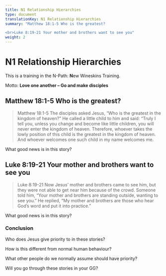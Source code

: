 ```yaml
---
title: N1 Relationship Hierarchies
type: document
translationKey: N1 Relationship Hierarchies
summary: "Matthew 18:1-5 Who is the greatest?

<br>Luke 8:19-21 Your mother and brothers want to see you"
weight: 2
---
```

# N1 Relationship Hierarchies

This is a training in the N-Path: **N**ew Wineskins Training.

Motto: **Love one another – Go and make disciples**

## Matthew 18:1-5 Who is the greatest?

>   Matthew 18:1-5 The disciples asked Jesus, “Who is the greatest in the kingdom of heaven?” He called a little child to him and said: “Truly I tell you, unless you change and become like little children, you will never enter the kingdom of heaven. Therefore, whoever takes the lowly position of this child is the greatest in the kingdom of heaven. And whoever welcomes one such child in my name welcomes me.

What good news is in this story?

## Luke 8:19-21 Your mother and brothers want to see you

>   Luke 8:19-21 Now Jesus’ mother and brothers came to see him, but they were not able to get near him because of the crowd. Someone told him, “Your mother and brothers are standing outside, wanting to see you.” He replied, “My mother and brothers are those who hear God’s word and put it into practice.”

What good news is in this story?

### Conclusion

Who does Jesus give priority to in these stories?

How is this different from normal human behaviour?

What other people do we normally assume should have priority?

Will you go through these stories in your GG?

